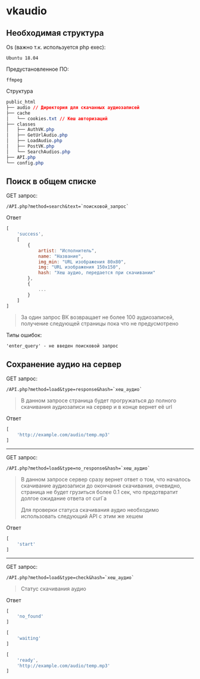 # vkaudio
## Необходимая структура
Os (важно т.к. используется php exec):
```
Ubuntu 18.04
```
Предустановленное ПО:
```
ffmpeg
```
Структура
```css
public_html
├── audio // Директория для скачанных аудиозаписей
├── cache
│   └── cookies.txt // Кеш авторизаций
├── classes
│   ├── AuthVK.php
│   ├── GetUrlAudio.php
│   ├── LoadAudio.php
│   ├── PostVK.php
│   └── SearchAudios.php
├── API.php
└── config.php
```
## Поиск в общем списке
GET запрос:
```
/API.php?method=search&text=`поисковой_запрос`
```
Ответ
```js
[
    'success',
    [
        {
            artist: "Исполнитель",
            name: "Название",
            img_min: "URL изображения 80х80",
            img: "URL изображения 150х150",
            hash: "Хеш аудио, передается при скачивании"
        },
        {
            ...
        }
    ]
]
```
> За один запрос ВК возвращает не более 100 аудиозаписей, получение следующей страницы пока что не предусмотрено

Типы ошибок:

    'enter_query' - не введен поисковой запрос
## Сохранение аудио на сервер
GET запрос:
```
/API.php?method=load&type=response&hash=`хеш_аудио`
```
> В данном запросе страница будет прогружаться до полного
> скачивания аудиозаписи на сервер и в конце вернет её url  

Ответ
```js
[
    'http://example.com/audio/temp.mp3'
]
```
***
GET запрос:
```
/API.php?method=load&type=no_response&hash=`хеш_аудио`
```
> В данном запросе сервер сразу вернет ответ о том, что
> началось скачивание аудиозаписи до окончания скачивания, очевидно, страница не будет грузиться более 0.1 сек,
> что предотвратит долгое ожидание ответа от curl`а
> 
> Для проверки статуса скачивания аудио необходимо использовать следующий API с этим же хешем

Ответ
```js
[
    'start'
]
```
***
GET запрос:
```
/API.php?method=load&type=check&hash=`хеш_аудио`
```
> Cтатус скачивания аудио

Ответ
```js
[
    'no_found'
]
```
```js
[
    'waiting'
]
```
```js
[
    'ready',
    'http://example.com/audio/temp.mp3'
]
```
